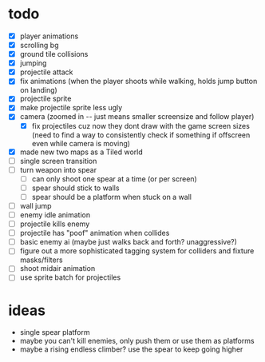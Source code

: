 # todo

- [x] player animations
- [x] scrolling bg
- [x] ground tile collisions
- [x] jumping
- [x] projectile attack
- [x] fix animations (when the player shoots while walking, holds jump button on landing)
- [x] projectile sprite
- [x] make projectile sprite less ugly
- [x] camera (zoomed in -- just means smaller screensize and follow player)
    - [x] fix projectiles cuz now they dont draw with the game screen sizes (need to find a way to consistently check if something if offscreen even while camera is moving)
- [x] made new two maps as a Tiled world
- [ ] single screen transition
- [ ] turn weapon into spear
    - [ ] can only shoot one spear at a time (or per screen)
    - [ ] spear should stick to walls
    - [ ] spear should be a platform when stuck on a wall
- [ ] wall jump
- [ ] enemy idle animation
- [ ] projectile kills enemy
- [ ] projectile has "poof" animation when collides
- [ ] basic enemy ai (maybe just walks back and forth? unaggressive?)
- [ ] figure out a more sophisticated tagging system for colliders and fixture masks/filters
- [ ] shoot midair animation
- [ ] use sprite batch for projectiles

# ideas

* single spear platform
* maybe you can't kill enemies, only push them or use them as platforms
* maybe a rising endless climber? use the spear to keep going higher